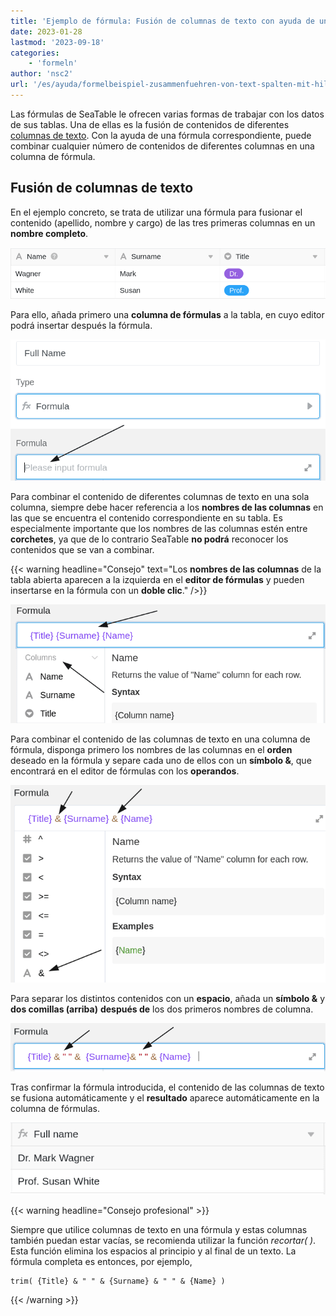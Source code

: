 ```yaml
---
title: 'Ejemplo de fórmula: Fusión de columnas de texto con ayuda de una fórmula'
date: 2023-01-28
lastmod: '2023-09-18'
categories:
    - 'formeln'
author: 'nsc2'
url: '/es/ayuda/formelbeispiel-zusammenfuehren-von-text-spalten-mit-hilfe-einer-formel'
---
```


Las fórmulas de SeaTable le ofrecen varias formas de trabajar con los datos de sus tablas. Una de ellas es la fusión de contenidos de diferentes [columnas de texto](https://seatable.io/es/docs/text-und-zahlen/die-spalten-text-und-formatierter-text/). Con la ayuda de una fórmula correspondiente, puede combinar cualquier número de contenidos de diferentes columnas en una columna de fórmula.

## Fusión de columnas de texto

En el ejemplo concreto, se trata de utilizar una fórmula para fusionar el contenido (apellido, nombre y cargo) de las tres primeras columnas en un **nombre completo**.

![Tabla de ejemplo para fusionar distintos contenidos en una columna de fórmulas](images/example-table-zusammenfuehren-von-inhalten-mit-Formel.png)

Para ello, añada primero una **columna de fórmulas** a la tabla, en cuyo editor podrá insertar después la fórmula.

![Añadir una fórmula en el campo de texto previsto a tal efecto](images/insert-formular-example-1.png)

Para combinar el contenido de diferentes columnas de texto en una sola columna, siempre debe hacer referencia a los **nombres de las columnas** en las que se encuentra el contenido correspondiente en su tabla. Es especialmente importante que los nombres de las columnas estén entre **corchetes**, ya que de lo contrario SeaTable **no podrá** reconocer los contenidos que se van a combinar.

{{< warning  headline="Consejo"  text="Los **nombres de las columnas** de la tabla abierta aparecen a la izquierda en el **editor de fórmulas** y pueden insertarse en la fórmula con un **doble clic**." />}}

![Cuando haga referencia a nombres de columnas en sus tablas, enciérrelos siempre entre llaves](images/verweis-auf-spaltennamen-in-formel-beispiel-2.png)

Para combinar el contenido de las columnas de texto en una columna de fórmula, disponga primero los nombres de las columnas en el **orden** deseado en la fórmula y separe cada uno de ellos con un **símbolo &**, que encontrará en el editor de fórmulas con los **operandos**.

![Coloque los nombres de las distintas columnas en el orden deseado en la fórmula y sepárelos con el símbolo &.](images/insert-symbols.png)

Para separar los distintos contenidos con un **espacio**, añada un **símbolo &** y **dos comillas (arriba)** **después de** los dos primeros nombres de columna.

![Añadir un símbolo & adicional y dos comillas después de los dos primeros nombres de columna](images/insert-and-22-22-to-the-formular.png)

Tras confirmar la fórmula introducida, el contenido de las columnas de texto se fusiona automáticamente y el **resultado** aparece automáticamente en la columna de fórmulas.

![Columna Fórmula después de confirmar la fórmula introducida.](images/table-example-2-after-formular.png)

{{< warning  headline="Consejo profesional" >}}

Siempre que utilice columnas de texto en una fórmula y estas columnas también puedan estar vacías, se recomienda utilizar la función _recortar( )_. Esta función elimina los espacios al principio y al final de un texto. La fórmula completa es entonces, por ejemplo,

```
trim( {Title} & " " & {Surname} & " " & {Name} )
```

{{< /warning >}}
